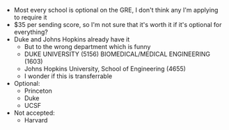 - Most every school is optional on the GRE, I don't think any I'm applying to require it
- $35 per sending score, so I'm not sure that it's worth it if it's optional for everything?
- Duke and Johns Hopkins already have it
	- But to the wrong department which is funny
	- DUKE UNIVERSITY (5156) BIOMEDICAL/MEDICAL ENGINEERING (1603)
	- Johns Hopkins University, School of Engineering (4655)
	- I wonder if this is transferrable
- Optional:
	- Princeton
	- Duke
	- UCSF
- Not accepted:
	- Harvard